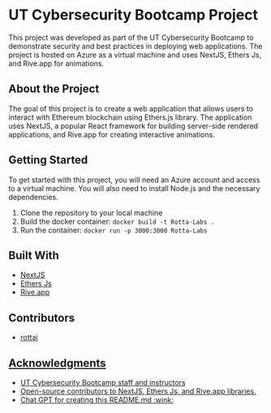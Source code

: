 # UT Cybersecurity Bootcamp Project
<p>This project was developed as part of the UT Cybersecurity Bootcamp to demonstrate security and best practices in deploying web applications. The project is hosted on Azure as a virtual machine and uses NextJS, Ethers Js, and Rive.app for animations.</p>

## About the Project
<p>The goal of this project is to create a web application that allows users to interact with Ethereum blockchain using Ethers.js library. The application uses NextJS, a popular React framework for building server-side rendered applications, and Rive.app for creating interactive animations.</p>

## Getting Started
<p>To get started with this project, you will need an Azure account and access to a virtual machine. You will also need to install Node.js and the necessary dependencies.</p>
<ol>
<li>Clone the repository to your local machine</li>
<li>Build the docker container: <code>docker build -t Rotta-Labs .</code></li>
<li>Run the container: <code>docker run -p 3000:3000 Rotta-Labs</code></li>
</ol>

## Built With
<ul>
<li><a href="https://nextjs.org/">NextJS</a></li>
<li><a href="https://docs.ethers.io/v5/">Ethers Js</a></li>
<li><a href="https://rive.app/">Rive.app</a></li>
</ul>

## Contributors
<ul>
<li><a href="https://www.github.com/rottaj">rottaj</li>
</ul>

## Acknowledgments
<ul>
<li>UT Cybersecurity Bootcamp staff and instructors</li>
<li>Open-source contributors to NextJS, Ethers Js, and Rive.app libraries.</li>
<li>Chat GPT for creating this README.md :wink: </li>
</ul>
